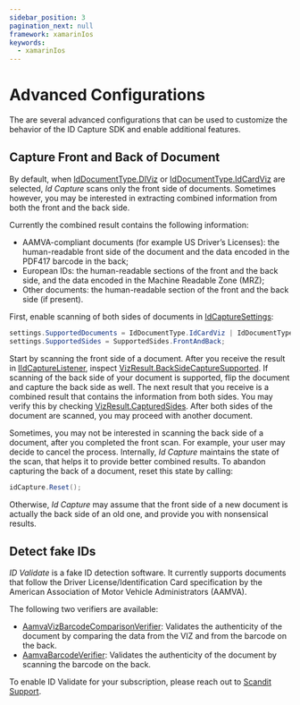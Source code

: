 ```yaml
---
sidebar_position: 3
pagination_next: null
framework: xamarinIos
keywords:
  - xamarinIos
---
```


# Advanced Configurations

The are several advanced configurations that can be used to customize the behavior of the ID Capture SDK and enable additional features.

## Capture Front and Back of Document

By default, when [IdDocumentType.DlViz](https://docs.scandit.com/6.28/data-capture-sdk/xamarin.ios/id-capture/api/id-document-type.html#value-scandit.datacapture.id.IdDocumentType.DlViz) or [IdDocumentType.IdCardViz](https://docs.scandit.com/6.28/data-capture-sdk/xamarin.ios/id-capture/api/id-document-type.html#value-scandit.datacapture.id.IdDocumentType.IdCardViz) are selected, _Id Capture_ scans only the front side of documents. Sometimes however, you may be interested in extracting combined information from both the front and the back side.

Currently the combined result contains the following information:

- AAMVA-compliant documents (for example US Driver’s Licenses): the human-readable front side of the document and the data encoded in the PDF417 barcode in the back;
- European IDs: the human-readable sections of the front and the back side, and the data encoded in the Machine Readable Zone (MRZ);
- Other documents: the human-readable section of the front and the back side (if present).

First, enable scanning of both sides of documents in [IdCaptureSettings](https://docs.scandit.com/6.28/data-capture-sdk/xamarin.ios/id-capture/api/id-capture-settings.html#class-scandit.datacapture.id.IdCaptureSettings):

```csharp
settings.SupportedDocuments = IdDocumentType.IdCardViz | IdDocumentType.DlViz;
settings.SupportedSides = SupportedSides.FrontAndBack;
```

Start by scanning the front side of a document. After you receive the result in
[IIdCaptureListener](https://docs.scandit.com/6.28/data-capture-sdk/xamarin.ios/id-capture/api/id-capture-listener.html#interface-scandit.datacapture.id.IIdCaptureListener), inspect [VizResult.BackSideCaptureSupported](https://docs.scandit.com/6.28/data-capture-sdk/xamarin.ios/id-capture/api/viz-result.html#property-scandit.datacapture.id.VizResult.IsBackSideCaptureSupported). If scanning of the back side of your document is supported, flip the document and capture the back side as well. The next result that you receive is a combined result that contains the information from both sides. You may verify this by checking [VizResult.CapturedSides](https://docs.scandit.com/6.28/data-capture-sdk/xamarin.ios/id-capture/api/viz-result.html#property-scandit.datacapture.id.VizResult.CapturedSides). After both sides of the document are scanned, you may proceed with another document.

Sometimes, you may not be interested in scanning the back side of a document, after you completed the front scan. For example, your user may decide to cancel the process. Internally, _Id Capture_ maintains the state of the scan, that helps it to provide better combined results. To abandon capturing the back of a document, reset this state by calling:

```csharp
idCapture.Reset();
```

Otherwise, _Id Capture_ may assume that the front side of a new document is actually the back side of an old one, and provide you with nonsensical results.

## Detect fake IDs

_ID Validate_ is a fake ID detection software. It currently supports documents that follow the Driver License/Identification Card specification by the American Association of Motor Vehicle Administrators (AAMVA).

The following two verifiers are available:

- [AamvaVizBarcodeComparisonVerifier](https://docs.scandit.com/6.28/data-capture-sdk/xamarin.ios/id-capture/api/aamva-viz-barcode-comparison-verifier.html#class-scandit.datacapture.id.AamvaVizBarcodeComparisonVerifier): Validates the authenticity of the document by comparing the data from the VIZ and from the barcode on the back.
- [AamvaBarcodeVerifier](https://docs.scandit.com/6.28/data-capture-sdk/xamarin.ios/id-capture/api/aamva-barcode-verifier.html#class-scandit.datacapture.id.AamvaBarcodeVerifier): Validates the authenticity of the document by scanning the barcode on the back.

To enable ID Validate for your subscription, please reach out to [Scandit Support](mailto:support@scandit.com).
